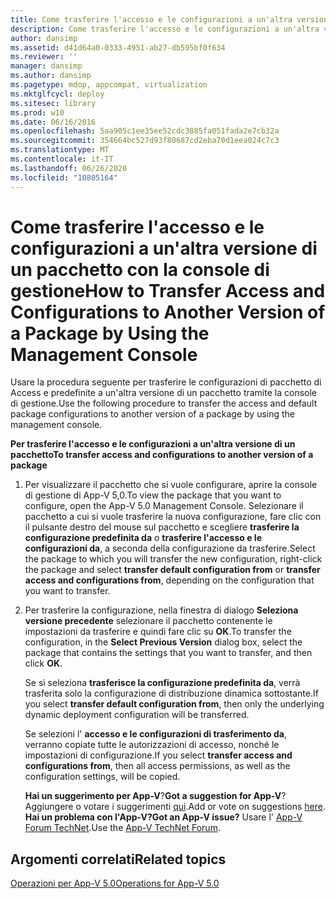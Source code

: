 ```yaml
---
title: Come trasferire l'accesso e le configurazioni a un'altra versione di un pacchetto con la console di gestione
description: Come trasferire l'accesso e le configurazioni a un'altra versione di un pacchetto con la console di gestione
author: dansimp
ms.assetid: d41d64a0-0333-4951-ab27-db595bf0f634
ms.reviewer: ''
manager: dansimp
ms.author: dansimp
ms.pagetype: mdop, appcompat, virtualization
ms.mktglfcycl: deploy
ms.sitesec: library
ms.prod: w10
ms.date: 06/16/2016
ms.openlocfilehash: 5aa905c1ee35ee52cdc3885fa051fada2e7cb32a
ms.sourcegitcommit: 354664bc527d93f80687cd2eba70d1eea024c7c3
ms.translationtype: MT
ms.contentlocale: it-IT
ms.lasthandoff: 06/26/2020
ms.locfileid: "10805164"
---
```

# <span data-ttu-id="f7090-103">Come trasferire l'accesso e le configurazioni a un'altra versione di un pacchetto con la console di gestione</span><span class="sxs-lookup"><span data-stu-id="f7090-103">How to Transfer Access and Configurations to Another Version of a Package by Using the Management Console</span></span>


<span data-ttu-id="f7090-104">Usare la procedura seguente per trasferire le configurazioni di pacchetto di Access e predefinite a un'altra versione di un pacchetto tramite la console di gestione.</span><span class="sxs-lookup"><span data-stu-id="f7090-104">Use the following procedure to transfer the access and default package configurations to another version of a package by using the management console.</span></span>

**<span data-ttu-id="f7090-105">Per trasferire l'accesso e le configurazioni a un'altra versione di un pacchetto</span><span class="sxs-lookup"><span data-stu-id="f7090-105">To transfer access and configurations to another version of a package</span></span>**

1.  <span data-ttu-id="f7090-106">Per visualizzare il pacchetto che si vuole configurare, aprire la console di gestione di App-V 5,0.</span><span class="sxs-lookup"><span data-stu-id="f7090-106">To view the package that you want to configure, open the App-V 5.0 Management Console.</span></span> <span data-ttu-id="f7090-107">Selezionare il pacchetto a cui si vuole trasferire la nuova configurazione, fare clic con il pulsante destro del mouse sul pacchetto e scegliere **trasferire la configurazione predefinita da** o **trasferire l'accesso e le configurazioni da**, a seconda della configurazione da trasferire.</span><span class="sxs-lookup"><span data-stu-id="f7090-107">Select the package to which you will transfer the new configuration, right-click the package and select **transfer default configuration from** or **transfer access and configurations from**, depending on the configuration that you want to transfer.</span></span>

2.  <span data-ttu-id="f7090-108">Per trasferire la configurazione, nella finestra di dialogo **Seleziona versione precedente** selezionare il pacchetto contenente le impostazioni da trasferire e quindi fare clic su **OK**.</span><span class="sxs-lookup"><span data-stu-id="f7090-108">To transfer the configuration, in the **Select Previous Version** dialog box, select the package that contains the settings that you want to transfer, and then click **OK**.</span></span>

    <span data-ttu-id="f7090-109">Se si seleziona **trasferisce la configurazione predefinita da**, verrà trasferita solo la configurazione di distribuzione dinamica sottostante.</span><span class="sxs-lookup"><span data-stu-id="f7090-109">If you select **transfer default configuration from**, then only the underlying dynamic deployment configuration will be transferred.</span></span>

    <span data-ttu-id="f7090-110">Se selezioni l' **accesso e le configurazioni di trasferimento da**, verranno copiate tutte le autorizzazioni di accesso, nonché le impostazioni di configurazione.</span><span class="sxs-lookup"><span data-stu-id="f7090-110">If you select **transfer access and configurations from**, then all access permissions, as well as the configuration settings, will be copied.</span></span>

    <span data-ttu-id="f7090-111">**Hai un suggerimento per App-V**?</span><span class="sxs-lookup"><span data-stu-id="f7090-111">**Got a suggestion for App-V**?</span></span> <span data-ttu-id="f7090-112">Aggiungere o votare i suggerimenti [qui](http://appv.uservoice.com/forums/280448-microsoft-application-virtualization).</span><span class="sxs-lookup"><span data-stu-id="f7090-112">Add or vote on suggestions [here](http://appv.uservoice.com/forums/280448-microsoft-application-virtualization).</span></span> **<span data-ttu-id="f7090-113">Hai un problema con l'App-V?</span><span class="sxs-lookup"><span data-stu-id="f7090-113">Got an App-V issue?</span></span>** <span data-ttu-id="f7090-114">Usare l' [App-V Forum TechNet](https://social.technet.microsoft.com/Forums/home?forum=mdopappv).</span><span class="sxs-lookup"><span data-stu-id="f7090-114">Use the [App-V TechNet Forum](https://social.technet.microsoft.com/Forums/home?forum=mdopappv).</span></span>

## <span data-ttu-id="f7090-115">Argomenti correlati</span><span class="sxs-lookup"><span data-stu-id="f7090-115">Related topics</span></span>


[<span data-ttu-id="f7090-116">Operazioni per App-V 5.0</span><span class="sxs-lookup"><span data-stu-id="f7090-116">Operations for App-V 5.0</span></span>](operations-for-app-v-50.md)

 

 





